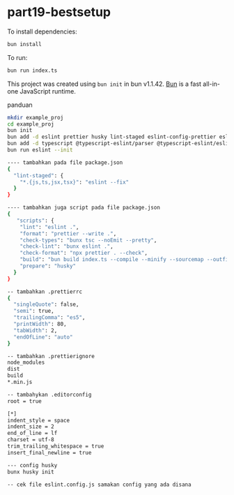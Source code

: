 # part19-bestsetup

To install dependencies:

```bash
bun install
```

To run:

```bash
bun run index.ts
```

This project was created using `bun init` in bun v1.1.42. [Bun](https://bun.sh) is a fast all-in-one JavaScript runtime.

panduan

```bash
mkdir example_proj
cd example_proj
bun init
bun add -d eslint prettier husky lint-staged eslint-config-prettier eslint-plugin-prettier
bun add -d typescript @typescript-eslint/parser @typescript-eslint/eslint-plugin
bun run eslint --init

---- tambahkan pada file package.json
{
  "lint-staged": {
    "*.{js,ts,jsx,tsx}": "eslint --fix"
  }
}

---- tambahkan juga script pada file package.json
{
   "scripts": {
    "lint": "eslint .",
    "format": "prettier --write .",
    "check-types": "bunx tsc --noEmit --pretty",
    "check-lint": "bunx eslint .",
    "check-format": "npx prettier . --check",
    "build": "bun build index.ts --compile --minify --sourcemap --outfile dist/restapi",
    "prepare": "husky"
  }
}

-- tambahkan .prettierrc
{
  "singleQuote": false,
  "semi": true,
  "trailingComma": "es5",
  "printWidth": 80,
  "tabWidth": 2,
  "endOfLine": "auto"
}

-- tambahkan .prettierignore
node_modules
dist
build
*.min.js

-- tambahykan .editorconfig
root = true

[*]
indent_style = space
indent_size = 2
end_of_line = lf
charset = utf-8
trim_trailing_whitespace = true
insert_final_newline = true

--- config husky
bunx husky init

-- cek file eslint.config.js samakan config yang ada disana
```
